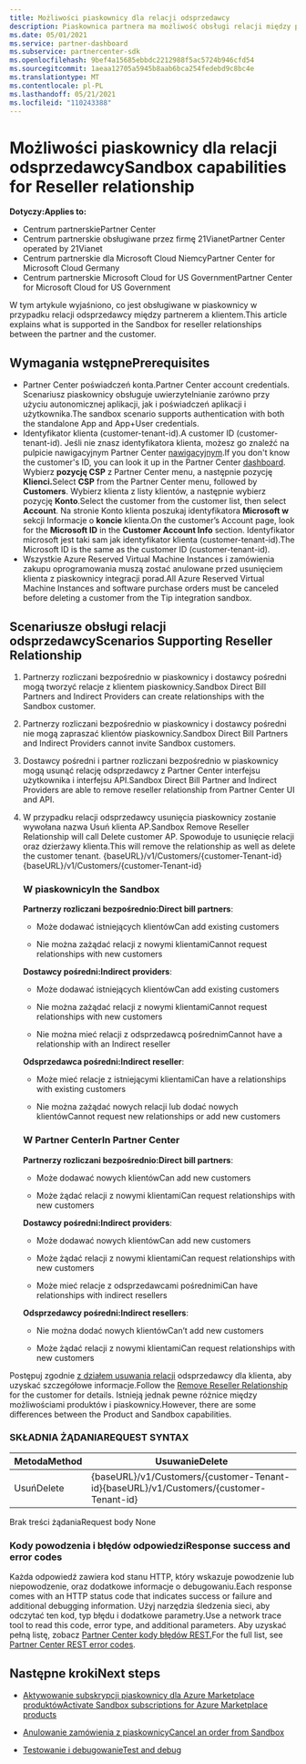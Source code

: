 ```yaml
---
title: Możliwości piaskownicy dla relacji odsprzedawcy
description: Piaskownica partnera ma możliwość obsługi relacji między partnerem a klientem
ms.date: 05/01/2021
ms.service: partner-dashboard
ms.subservice: partnercenter-sdk
ms.openlocfilehash: 9bef4a15685ebbdc2212988f5ac5724b946cfd54
ms.sourcegitcommit: 1aeaa12705a5945b8aab6bca254fedebd9c8bc4e
ms.translationtype: MT
ms.contentlocale: pl-PL
ms.lasthandoff: 05/21/2021
ms.locfileid: "110243388"
---
```

# <a name="sandbox-capabilities-for-reseller-relationship"></a><span data-ttu-id="86958-103">Możliwości piaskownicy dla relacji odsprzedawcy</span><span class="sxs-lookup"><span data-stu-id="86958-103">Sandbox capabilities for Reseller relationship</span></span>

<span data-ttu-id="86958-104">**Dotyczy:**</span><span class="sxs-lookup"><span data-stu-id="86958-104">**Applies to:**</span></span>

- <span data-ttu-id="86958-105">Centrum partnerskie</span><span class="sxs-lookup"><span data-stu-id="86958-105">Partner Center</span></span>
- <span data-ttu-id="86958-106">Centrum partnerskie obsługiwane przez firmę 21Vianet</span><span class="sxs-lookup"><span data-stu-id="86958-106">Partner Center operated by 21Vianet</span></span>
- <span data-ttu-id="86958-107">Centrum partnerskie dla Microsoft Cloud Niemcy</span><span class="sxs-lookup"><span data-stu-id="86958-107">Partner Center for Microsoft Cloud Germany</span></span>
- <span data-ttu-id="86958-108">Centrum partnerskie Microsoft Cloud for US Government</span><span class="sxs-lookup"><span data-stu-id="86958-108">Partner Center for Microsoft Cloud for US Government</span></span>

<span data-ttu-id="86958-109">W tym artykule wyjaśniono, co jest obsługiwane w piaskownicy w przypadku relacji odsprzedawcy między partnerem a klientem.</span><span class="sxs-lookup"><span data-stu-id="86958-109">This article explains what is supported in the Sandbox for reseller relationships between the partner and the customer.</span></span> 

## <a name="prerequisites"></a><span data-ttu-id="86958-110">Wymagania wstępne</span><span class="sxs-lookup"><span data-stu-id="86958-110">Prerequisites</span></span>

- <span data-ttu-id="86958-111">Partner Center poświadczeń konta.</span><span class="sxs-lookup"><span data-stu-id="86958-111">Partner Center account credentials.</span></span> <span data-ttu-id="86958-112">Scenariusz piaskownicy obsługuje uwierzytelnianie zarówno przy użyciu autonomicznej aplikacji, jak i poświadczeń aplikacji i użytkownika.</span><span class="sxs-lookup"><span data-stu-id="86958-112">The sandbox scenario supports authentication with both the standalone App and App+User credentials.</span></span>
- <span data-ttu-id="86958-113">Identyfikator klienta (customer-tenant-id).</span><span class="sxs-lookup"><span data-stu-id="86958-113">A customer ID (customer-tenant-id).</span></span> <span data-ttu-id="86958-114">Jeśli nie znasz identyfikatora klienta, możesz go znaleźć na pulpicie nawigacyjnym Partner Center [nawigacyjnym](https://partner.microsoft.com/dashboard/home).</span><span class="sxs-lookup"><span data-stu-id="86958-114">If you don't know the customer's ID, you can look it up in the Partner Center [dashboard](https://partner.microsoft.com/dashboard/home).</span></span> <span data-ttu-id="86958-115">Wybierz **pozycję CSP** z Partner Center menu, a następnie pozycję **Klienci.**</span><span class="sxs-lookup"><span data-stu-id="86958-115">Select **CSP** from the Partner Center menu, followed by **Customers**.</span></span> <span data-ttu-id="86958-116">Wybierz klienta z listy klientów, a następnie wybierz pozycję **Konto**.</span><span class="sxs-lookup"><span data-stu-id="86958-116">Select the customer from the customer list, then select **Account**.</span></span> <span data-ttu-id="86958-117">Na stronie Konto klienta poszukaj identyfikatora **Microsoft w** sekcji Informacje o **koncie** klienta.</span><span class="sxs-lookup"><span data-stu-id="86958-117">On the customer’s Account page, look for the **Microsoft ID** in the **Customer Account Info** section.</span></span> <span data-ttu-id="86958-118">Identyfikator microsoft jest taki sam jak identyfikator klienta (customer-tenant-id).</span><span class="sxs-lookup"><span data-stu-id="86958-118">The Microsoft ID is the same as the customer ID (customer-tenant-id).</span></span>
- <span data-ttu-id="86958-119">Wszystkie Azure Reserved Virtual Machine Instances i zamówienia zakupu oprogramowania muszą zostać anulowane przed usunięciem klienta z piaskownicy integracji porad.</span><span class="sxs-lookup"><span data-stu-id="86958-119">All Azure Reserved Virtual Machine Instances and software purchase orders must be canceled before deleting a customer from the Tip integration sandbox.</span></span>

## <a name="scenarios-supporting-reseller-relationship"></a><span data-ttu-id="86958-120">Scenariusze obsługi relacji odsprzedawcy</span><span class="sxs-lookup"><span data-stu-id="86958-120">Scenarios Supporting Reseller Relationship</span></span>

1.  <span data-ttu-id="86958-121">Partnerzy rozliczani bezpośrednio w piaskownicy i dostawcy pośredni mogą tworzyć relacje z klientem piaskownicy.</span><span class="sxs-lookup"><span data-stu-id="86958-121">Sandbox Direct Bill Partners and Indirect Providers can create relationships with the Sandbox customer.</span></span> 
2.  <span data-ttu-id="86958-122">Partnerzy rozliczani bezpośrednio w piaskownicy i dostawcy pośredni nie mogą zapraszać klientów piaskownicy.</span><span class="sxs-lookup"><span data-stu-id="86958-122">Sandbox Direct Bill Partners and Indirect Providers cannot invite Sandbox customers.</span></span>

3. <span data-ttu-id="86958-123">Dostawcy pośredni i partner rozliczani bezpośrednio w piaskownicy mogą usunąć relację odsprzedawcy z Partner Center interfejsu użytkownika i interfejsu API.</span><span class="sxs-lookup"><span data-stu-id="86958-123">Sandbox Direct Bill Partner and Indirect Providers are able to remove reseller relationship from Partner Center UI and API.</span></span>

4. <span data-ttu-id="86958-124">W przypadku relacji odsprzedawcy usunięcia piaskownicy zostanie wywołana nazwa Usuń klienta AP.</span><span class="sxs-lookup"><span data-stu-id="86958-124">Sandbox Remove Reseller Relationship will call Delete customer AP.</span></span> <span data-ttu-id="86958-125">Spowoduje to usunięcie relacji oraz dzierżawy klienta.</span><span class="sxs-lookup"><span data-stu-id="86958-125">This will remove the relationship as well as delete the customer tenant.</span></span> <span data-ttu-id="86958-126">{baseURL}/v1/Customers/{customer-Tenant-id}</span><span class="sxs-lookup"><span data-stu-id="86958-126">{baseURL}/v1/Customers/{customer-Tenant-id}</span></span>


    ### <a name="in-the-sandbox"></a><span data-ttu-id="86958-127">W piaskownicy</span><span class="sxs-lookup"><span data-stu-id="86958-127">In the Sandbox</span></span>

    <span data-ttu-id="86958-128">**Partnerzy rozliczani bezpośrednio:**</span><span class="sxs-lookup"><span data-stu-id="86958-128">**Direct bill partners**:</span></span>

    - <span data-ttu-id="86958-129">Może dodawać istniejących klientów</span><span class="sxs-lookup"><span data-stu-id="86958-129">Can add existing customers</span></span>

    - <span data-ttu-id="86958-130">Nie można zażądać relacji z nowymi klientami</span><span class="sxs-lookup"><span data-stu-id="86958-130">Cannot request relationships with new customers</span></span>

    <span data-ttu-id="86958-131">**Dostawcy pośredni:**</span><span class="sxs-lookup"><span data-stu-id="86958-131">**Indirect providers**:</span></span>

    - <span data-ttu-id="86958-132">Może dodawać istniejących klientów</span><span class="sxs-lookup"><span data-stu-id="86958-132">Can add existing customers</span></span>

    - <span data-ttu-id="86958-133">Nie można zażądać relacji z nowymi klientami</span><span class="sxs-lookup"><span data-stu-id="86958-133">Cannot request relationships with new customers</span></span>

    - <span data-ttu-id="86958-134">Nie można mieć relacji z odsprzedawcą pośrednim</span><span class="sxs-lookup"><span data-stu-id="86958-134">Cannot have a relationship with an Indirect reseller</span></span>

    <span data-ttu-id="86958-135">**Odsprzedawca pośredni:**</span><span class="sxs-lookup"><span data-stu-id="86958-135">**Indirect reseller**:</span></span> 

    -   <span data-ttu-id="86958-136">Może mieć relacje z istniejącymi klientami</span><span class="sxs-lookup"><span data-stu-id="86958-136">Can have a relationships with existing customers</span></span>

    -   <span data-ttu-id="86958-137">Nie można zażądać nowych relacji lub dodać nowych klientów</span><span class="sxs-lookup"><span data-stu-id="86958-137">Cannot request new relationships or add new customers</span></span>

    ### <a name="in-partner-center"></a><span data-ttu-id="86958-138">W Partner Center</span><span class="sxs-lookup"><span data-stu-id="86958-138">In Partner Center</span></span>

    <span data-ttu-id="86958-139">**Partnerzy rozliczani bezpośrednio:**</span><span class="sxs-lookup"><span data-stu-id="86958-139">**Direct bill partners**:</span></span>

    -   <span data-ttu-id="86958-140">Może dodawać nowych klientów</span><span class="sxs-lookup"><span data-stu-id="86958-140">Can add new customers</span></span>

    -   <span data-ttu-id="86958-141">Może żądać relacji z nowymi klientami</span><span class="sxs-lookup"><span data-stu-id="86958-141">Can request relationships with new customers</span></span>

    <span data-ttu-id="86958-142">**Dostawcy pośredni:**</span><span class="sxs-lookup"><span data-stu-id="86958-142">**Indirect providers**:</span></span>

    -   <span data-ttu-id="86958-143">Może dodawać nowych klientów</span><span class="sxs-lookup"><span data-stu-id="86958-143">Can add new customers</span></span>

    -   <span data-ttu-id="86958-144">Może żądać relacji z nowymi klientami</span><span class="sxs-lookup"><span data-stu-id="86958-144">Can request relationships with new customers</span></span>

    -   <span data-ttu-id="86958-145">Może mieć relacje z odsprzedawcami pośrednimi</span><span class="sxs-lookup"><span data-stu-id="86958-145">Can have relationships with indirect resellers</span></span>

    <span data-ttu-id="86958-146">**Odsprzedawcy pośredni:**</span><span class="sxs-lookup"><span data-stu-id="86958-146">**Indirect resellers**:</span></span>

    -   <span data-ttu-id="86958-147">Nie można dodać nowych klientów</span><span class="sxs-lookup"><span data-stu-id="86958-147">Can’t add new customers</span></span>

    -   <span data-ttu-id="86958-148">Może żądać relacji z nowymi klientami</span><span class="sxs-lookup"><span data-stu-id="86958-148">Can request relationships with new customers</span></span>


<span data-ttu-id="86958-149">Postępuj zgodnie [z działem usuwania relacji](remove-a-reseller-relationship-with-a-customer.md) odsprzedawcy dla klienta, aby uzyskać szczegółowe informacje.</span><span class="sxs-lookup"><span data-stu-id="86958-149">Follow the [Remove Reseller Relationship](remove-a-reseller-relationship-with-a-customer.md) for the customer for details.</span></span> <span data-ttu-id="86958-150">Istnieją jednak pewne różnice między możliwościami produktów i piaskownicy.</span><span class="sxs-lookup"><span data-stu-id="86958-150">However, there are some differences between the Product and Sandbox capabilities.</span></span>

### <a name="request-syntax"></a><span data-ttu-id="86958-151">SKŁADNIA ŻĄDANIA</span><span class="sxs-lookup"><span data-stu-id="86958-151">REQUEST SYNTAX</span></span>

|<span data-ttu-id="86958-152">**Metoda**</span><span class="sxs-lookup"><span data-stu-id="86958-152">**Method**</span></span>|<span data-ttu-id="86958-153">**Usuwanie**</span><span class="sxs-lookup"><span data-stu-id="86958-153">**Delete**</span></span>|
|-------------|------------|
|<span data-ttu-id="86958-154">Usuń</span><span class="sxs-lookup"><span data-stu-id="86958-154">Delete</span></span>|<span data-ttu-id="86958-155">{baseURL}/v1/Customers/{customer-Tenant-id}</span><span class="sxs-lookup"><span data-stu-id="86958-155">{baseURL}/v1/Customers/{customer-Tenant-id}</span></span> |

<span data-ttu-id="86958-156">Brak treści żądania</span><span class="sxs-lookup"><span data-stu-id="86958-156">Request body None</span></span>

### <a name="response-success-and-error-codes"></a><span data-ttu-id="86958-157">Kody powodzenia i błędów odpowiedzi</span><span class="sxs-lookup"><span data-stu-id="86958-157">Response success and error codes</span></span>

<span data-ttu-id="86958-158">Każda odpowiedź zawiera kod stanu HTTP, który wskazuje powodzenie lub niepowodzenie, oraz dodatkowe informacje o debugowaniu.</span><span class="sxs-lookup"><span data-stu-id="86958-158">Each response comes with an HTTP status code that indicates success or failure and additional debugging information.</span></span> <span data-ttu-id="86958-159">Użyj narzędzia śledzenia sieci, aby odczytać ten kod, typ błędu i dodatkowe parametry.</span><span class="sxs-lookup"><span data-stu-id="86958-159">Use a network trace tool to read this code, error type, and additional parameters.</span></span> <span data-ttu-id="86958-160">Aby uzyskać pełną listę, zobacz [Partner Center kody błędów REST.](./error-codes.md)</span><span class="sxs-lookup"><span data-stu-id="86958-160">For the full list, see [Partner Center REST error codes](./error-codes.md).</span></span>

## <a name="next-steps"></a><span data-ttu-id="86958-161">Następne kroki</span><span class="sxs-lookup"><span data-stu-id="86958-161">Next steps</span></span>

- [<span data-ttu-id="86958-162">Aktywowanie subskrypcji piaskownicy dla Azure Marketplace produktów</span><span class="sxs-lookup"><span data-stu-id="86958-162">Activate Sandbox subscriptions for Azure Marketplace products</span></span>](activate-sandbox-subscription-azure-marketplace-products.md)

- [<span data-ttu-id="86958-163">Anulowanie zamówienia z piaskownicy</span><span class="sxs-lookup"><span data-stu-id="86958-163">Cancel an order from Sandbox</span></span>](cancel-an-order-from-the-integration-sandbox.md)

- [<span data-ttu-id="86958-164">Testowanie i debugowanie</span><span class="sxs-lookup"><span data-stu-id="86958-164">Test and debug</span></span>](test-and-debug.md)